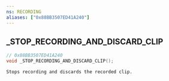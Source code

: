 ```yaml
---
ns: RECORDING
aliases: ["0x88BB3507ED41A240"]
---
```

## _STOP_RECORDING_AND_DISCARD_CLIP

```c
// 0x88BB3507ED41A240
void _STOP_RECORDING_AND_DISCARD_CLIP();
```

```
Stops recording and discards the recorded clip.  
```


